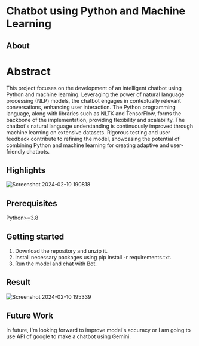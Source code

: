 # Chatbot using Python and Machine Learning
## About

# Abstract
This project focuses on the development of an intelligent chatbot using Python and machine learning. Leveraging the power of natural language processing (NLP) models, the chatbot engages in contextually relevant conversations, enhancing user interaction. The Python programming language, along with libraries such as NLTK and TensorFlow, forms the backbone of the implementation, providing flexibility and scalability. The chatbot's natural language understanding is continuously improved through machine learning on extensive datasets. Rigorous testing and user feedback contribute to refining the model, showcasing the potential of combining Python and machine learning for creating adaptive and user-friendly chatbots.

## Highlights

![Screenshot 2024-02-10 190818](https://github.com/Akash8292/Chart-Bot/assets/97883391/26b785b7-5c36-47de-9132-82edf6161ddb)


## Prerequisites
Python>=3.8

## Getting started
1. Download the repository and unzip it.
2. Install necessary packages using pip install -r requirements.txt.
3. Run the model and chat with Bot.

## Result

![Screenshot 2024-02-10 195339](https://github.com/Akash8292/Chart-Bot/assets/97883391/24199799-7bb5-4000-96d9-19f7b99560aa)

## Future Work
In future, I'm looking forward to improve model's accuracy or I am going to use API of google to make  a chatbot using Gemini.

